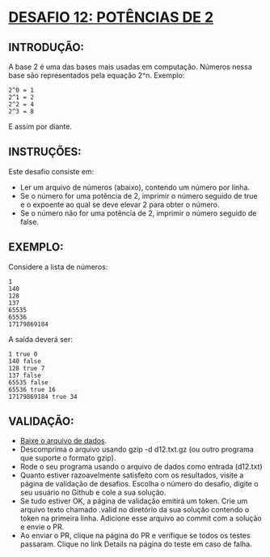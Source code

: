 # [DESAFIO 12: POTÊNCIAS DE 2](https://osprogramadores.com/desafios/d12/)

## INTRODUÇÃO:
A base 2 é uma das bases mais usadas em computação. Números nessa base são representados pela equação 2^n. Exemplo:
```
2^0 = 1
2^1 = 2
2^2 = 4
2^3 = 8
```
E assim por diante.

## INSTRUÇÕES:
Este desafio consiste em:
* Ler um arquivo de números (abaixo), contendo um número por linha.
* Se o número for uma potência de 2, imprimir o número seguido de true e o expoente ao qual se deve elevar 2 para obter o número.
* Se o número não for uma potência de 2, imprimir o número seguido de false.

## EXEMPLO: 
Considere a lista de números:
```
1
140
128
137
65535
65536
17179869184
```
A saída deverá ser:
```
1 true 0
140 false
128 true 7
137 false
65535 false
65536 true 16
17179869184 true 34
```

## VALIDAÇÃO:
* [Baixe o arquivo de dados](https://osprogramadores.com/files/d12/d12.txt.gz).
* Descomprima o arquivo usando gzip -d d12.txt.gz (ou outro programa que suporte o formato gzip).
* Rode o seu programa usando o arquivo de dados como entrada (d12.txt)
* Quanto estiver razoavelmente satisfeito com os resultados, visite a página de validação de desafios. Escolha o número do desafio, digite o seu usuário no Github e cole a sua solução.
* Se tudo estiver OK, a página de validação emitirá um token. Crie um arquivo texto chamado .valid no diretório da sua solução contendo o token na primeira linha. Adicione esse arquivo ao commit com a solução e envie o PR.
* Ao enviar o PR, clique na página do PR e verifique se todos os testes passaram. Clique no link Details na página do teste em caso de falha.

